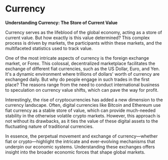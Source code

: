 # Currency

**Understanding Currency: The Store of Current Value**

Currency serves as the lifeblood of the global economy, acting as a store of current value. But how exactly is this value determined? This complex process is driven by markets, the participants within these markets, and the multifaceted statistics used to track value. 

One of the most intricate aspects of currency is the foreign exchange market, or Forex. This colossal, decentralized marketplace facilitates the exchange of different fiat currencies, such as the US Dollar, Euro, and Yen. It's a dynamic environment where trillions of dollars' worth of currency are exchanged daily. But why do people engage in such trades in the first place? The reasons range from the need to conduct international business to speculation on currency value shifts, which can pave the way for profit.

Interestingly, the rise of cryptocurrencies has added a new dimension to the currency landscape. Often, digital currencies like Bitcoin and Ethereum use fiat currency as a stable store of value, which can provide much-needed stability in the otherwise volatile crypto markets. However, this approach is not without its drawbacks, as it ties the value of these digital assets to the fluctuating nature of traditional currencies.

In essence, the perpetual movement and exchange of currency—whether fiat or crypto—highlight the intricate and ever-evolving mechanisms that underpin our economic systems. Understanding these exchanges offers insight into the broader economic forces that shape global markets.
